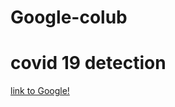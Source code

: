 # Google-colub
# covid 19 detection
[link to Google!](file:///home/riya24/Downloads/Covid-19%20Detection.html)
